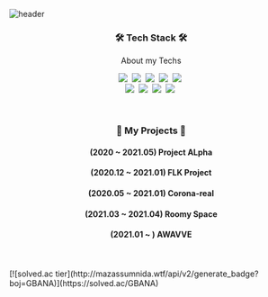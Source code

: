 ![header](https://capsule-render.vercel.app/api?type=soft&color=auto&height=150&section=header&text=GBANA&fontSize=70&animation=twinkling)

<h3 align="center">🛠  Tech Stack 🛠</h3>

<p align="center">About my Techs</p>

<p align="center">
  <img src="https://img.shields.io/badge/Python-3766AB?style=flat-square&logo=Python&logoColor=white"/></a>&nbsp 
  <img src="https://img.shields.io/badge/Java-007396?style=flat-square&logo=Java&logoColor=white"/></a>&nbsp 
  <img src="https://img.shields.io/badge/C++-00599C?style=flat-square&logo=C%2B%2B&logoColor=white"/></a>&nbsp
  <img src="https://img.shields.io/badge/Javascript-ffb13b?style=flat-square&logo=javascript&logoColor=white"/></a>&nbsp 
  <img src="https://img.shields.io/badge/css-1572B6?style=flat-square&logo=css3&logoColor=white"/></a>&nbsp
  <br>
  <img src="https://img.shields.io/badge/SpringBoot-6DB33F?style=flat-square&logo=Spring&logoColor=white"/></a>&nbsp 
  <img src="https://img.shields.io/badge/Mysql-E6B91E?style=flat-square&logo=MySql&logoColor=white"/></a>&nbsp
  <img src="https://img.shields.io/badge/aws-333664?style=flat-square&logo=amazon-aws&logoColor=white"/></a>&nbsp 
  <img src="https://img.shields.io/badge/elasticsearch-005571?style=flat-square&logo=elasticsearch&logoColor=white"/></a>&nbsp 
</p>


<br>
  <h3 align="center"> 🏬  My Projects 🏬 </h3>
  <h4 align="center">(2020    ~ 2021.05) Project ALpha </h4>
  <h4 align="center">(2020.12 ~ 2021.01) FLK Project </h4>
  <h4 align="center">(2020.05 ~ 2021.01) Corona-real </h4>
  <h4 align="center">(2021.03 ~ 2021.04) Roomy Space </h4>
  <h4 align="center">(2021.01 ~        ) AWAVVE </h4>
</br>

<br align="center">
[![solved.ac tier](http://mazassumnida.wtf/api/v2/generate_badge?boj=GBANA)](https://solved.ac/GBANA)
</br>
